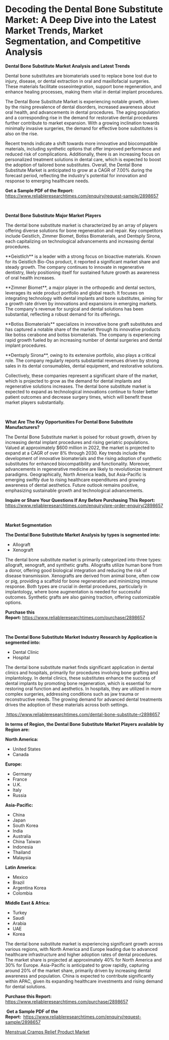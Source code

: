 <p><h1>Decoding the Dental Bone Substitute Market: A Deep Dive into the Latest Market Trends, Market Segmentation, and Competitive Analysis</h1></p><p><strong>Dental Bone Substitute Market Analysis and Latest Trends</strong></p>
<p><p>Dental bone substitutes are biomaterials used to replace bone lost due to injury, disease, or dental extraction in oral and maxillofacial surgeries. These materials facilitate osseointegration, support bone regeneration, and enhance healing processes, making them vital in dental implant procedures.</p><p>The Dental Bone Substitute Market is experiencing notable growth, driven by the rising prevalence of dental disorders, increased awareness about oral health, and advancements in dental procedures. The aging population and a corresponding rise in the demand for restorative dental procedures further contribute to market expansion. With a growing inclination towards minimally invasive surgeries, the demand for effective bone substitutes is also on the rise.</p><p>Recent trends indicate a shift towards more innovative and biocompatible materials, including synthetic options that offer improved performance and reduced risk of complications. Additionally, there is an increasing focus on personalized treatment solutions in dental care, which is expected to boost the adoption of tailored bone substitutes. Overall, the Dental Bone Substitute Market is anticipated to grow at a CAGR of 7.00% during the forecast period, reflecting the industry's potential for innovation and response to emerging healthcare needs.</p></p>
<p><strong>Get a Sample PDF of the Report:&nbsp;</strong> <a href="https://www.reliableresearchtimes.com/enquiry/request-sample/2898657?utm_campaign=2989&utm_medium=2&utm_source=Github&utm_content=ia&utm_term=15032025&utm_id=dental-bone-substitute">https://www.reliableresearchtimes.com/enquiry/request-sample/2898657</a></p>
<p>&nbsp;</p>
<p><strong>Dental Bone Substitute Major Market Players</strong></p>
<p><p>The dental bone substitute market is characterized by an array of players offering diverse solutions for bone regeneration and repair. Key competitors include Geistlich, Zimmer Biomet, Botiss Biomaterials, and Dentsply Sirona, each capitalizing on technological advancements and increasing dental procedures.</p><p>**Geistlich** is a leader with a strong focus on bioactive materials. Known for its Geistlich Bio-Oss product, it reported a significant market share and steady growth. The company continues to innovate in regenerative dentistry, likely positioning itself for sustained future growth as awareness of oral health increases.</p><p>**Zimmer Biomet**, a major player in the orthopedic and dental sectors, leverages its wide product portfolio and global reach. It focuses on integrating technology with dental implants and bone substitutes, aiming for a growth rate driven by innovations and expansions in emerging markets. The company's revenue for surgical and dental solutions has been substantial, reflecting a robust demand for its offerings.</p><p>**Botiss Biomaterials** specializes in innovative bone graft substitutes and has captured a notable share of the market through its innovative products like botiss cerabone and botiss biomaterials. The company is experiencing rapid growth fueled by an increasing number of dental surgeries and dental implant procedures.</p><p>**Dentsply Sirona**, owing to its extensive portfolio, also plays a critical role. The company regularly reports substantial revenues driven by strong sales in its dental consumables, dental equipment, and restorative solutions.</p><p>Collectively, these companies represent a significant share of the market, which is projected to grow as the demand for dental implants and regenerative solutions increases. The dental bone substitute market is expected to expand as technological innovations continue to foster better patient outcomes and decrease surgery times, which will benefit these market players substantially.</p></p>
<p>&nbsp;</p>
<p><strong>What Are The Key Opportunities For Dental Bone Substitute Manufacturers?</strong></p>
<p><p>The Dental Bone Substitute market is poised for robust growth, driven by increasing dental implant procedures and rising geriatric populations. Valued at approximately $600 million in 2022, the market is projected to expand at a CAGR of over 8% through 2030. Key trends include the development of innovative biomaterials and the rising adoption of synthetic substitutes for enhanced biocompatibility and functionality. Moreover, advancements in regenerative medicine are likely to revolutionize treatment paradigms. Geographically, North America leads, but Asia-Pacific is emerging swiftly due to rising healthcare expenditures and growing awareness of dental aesthetics. Future outlook remains positive, emphasizing sustainable growth and technological advancements.</p></p>
<p><strong>Inquire or Share Your Questions If Any Before Purchasing This Report:</strong> <a href="https://www.reliableresearchtimes.com/enquiry/pre-order-enquiry/2898657?utm_campaign=2989&utm_medium=2&utm_source=Github&utm_content=ia&utm_term=15032025&utm_id=dental-bone-substitute">https://www.reliableresearchtimes.com/enquiry/pre-order-enquiry/2898657</a></p>
<p>&nbsp;</p>
<p><strong>Market Segmentation</strong></p>
<p><strong>The Dental Bone Substitute Market Analysis by types is segmented into:</strong></p>
<p><ul><li>Allograft</li><li>Xenograft</li></ul></p>
<p><p>The dental bone substitute market is primarily categorized into three types: allograft, xenograft, and synthetic grafts. Allografts utilize human bone from a donor, offering good biological integration and reducing the risk of disease transmission. Xenografts are derived from animal bone, often cow or pig, providing a scaffold for bone regeneration and minimizing immune response. Both types are crucial in dental procedures, particularly in implantology, where bone augmentation is needed for successful outcomes. Synthetic grafts are also gaining traction, offering customizable options.</p></p>
<p><strong>Purchase this Report:&nbsp;</strong><a href="https://www.reliableresearchtimes.com/purchase/2898657?utm_campaign=2989&utm_medium=2&utm_source=Github&utm_content=ia&utm_term=15032025&utm_id=dental-bone-substitute">https://www.reliableresearchtimes.com/purchase/2898657</a></p>
<p>&nbsp;</p>
<p><strong>The Dental Bone Substitute Market Industry Research by Application is segmented into:</strong></p>
<p><ul><li>Dental Clinic</li><li>Hospital</li></ul></p>
<p><p>The dental bone substitute market finds significant application in dental clinics and hospitals, primarily for procedures involving bone grafting and implantology. In dental clinics, these substitutes enhance the success of dental implants by promoting bone regeneration, which is essential for restoring oral function and aesthetics. In hospitals, they are utilized in more complex surgeries, addressing conditions such as jaw trauma or reconstructive needs. The growing demand for advanced dental treatments drives the adoption of these materials across both settings.</p></p>
<p><a href="https://www.reliableresearchtimes.com/dental-bone-substitute-r2898657?utm_campaign=2989&utm_medium=2&utm_source=Github&utm_content=ia&utm_term=15032025&utm_id=dental-bone-substitute">&nbsp;https://www.reliableresearchtimes.com/dental-bone-substitute-r2898657</a></p>
<p><strong>In terms of Region, the Dental Bone Substitute Market Players available by Region are:</strong></p>
<p>
    <p> <strong> North America: </strong>
        <ul>
            <li>United States</li>
            <li>Canada</li>
        </ul>
        </p> 
    <p> <strong> Europe: </strong>
        <ul>
            <li>Germany</li>
            <li>France</li>
            <li>U.K.</li>
            <li>Italy</li>
            <li>Russia</li>
        </ul>
        </p> 
    <p> <strong> Asia-Pacific: </strong>
        <ul>
            <li>China</li>
            <li>Japan</li>
            <li>South Korea</li>
            <li>India</li>
            <li>Australia</li>
            <li>China Taiwan</li>
            <li>Indonesia</li>
            <li>Thailand</li>
            <li>Malaysia</li>
        </ul>
        </p> 
    <p> <strong> Latin America: </strong>
        <ul>
            <li>Mexico</li>
            <li>Brazil</li>
            <li>Argentina Korea</li>
            <li>Colombia</li>
        </ul>
        </p> 
    <p> <strong> Middle East & Africa: </strong>
        <ul>
            <li>Turkey</li>
            <li>Saudi</li>
            <li>Arabia</li>
            <li>UAE</li>
            <li>Korea</li>
        </ul>
    </p>
    </p>
<p><p>The dental bone substitute market is experiencing significant growth across various regions, with North America and Europe leading due to advanced healthcare infrastructure and higher adoption rates of dental procedures. The market share is projected at approximately 40% for North America and 30% for Europe. Asia-Pacific is anticipated to grow rapidly, capturing around 20% of the market share, primarily driven by increasing dental awareness and population. China is expected to contribute significantly within APAC, given its expanding healthcare investments and rising demand for dental solutions.</p></p>
<p><strong>Purchase this Report: </strong><a href="https://www.reliableresearchtimes.com/purchase/2898657?utm_campaign=2989&utm_medium=2&utm_source=Github&utm_content=ia&utm_term=15032025&utm_id=dental-bone-substitute">https://www.reliableresearchtimes.com/purchase/2898657</a></p>
<p>&nbsp;<strong>Get a Sample PDF of the Report:&nbsp;&nbsp;</strong><a href="https://www.reliableresearchtimes.com/enquiry/request-sample/2898657?utm_campaign=2989&utm_medium=2&utm_source=Github&utm_content=ia&utm_term=15032025&utm_id=dental-bone-substitute">https://www.reliableresearchtimes.com/enquiry/request-sample/2898657</a></p>
<p><strong></strong></p>
<p><p><a href="https://github.com/genayziben/Market-Research-Report-List-1/blob/main/menstrual-cramps-relief-product-market.md?utm_campaign=2989&utm_medium=2&utm_source=Github&utm_content=ia&utm_term=15032025&utm_id=dental-bone-substitute">Menstrual Cramps Relief Product Market</a></p></p>